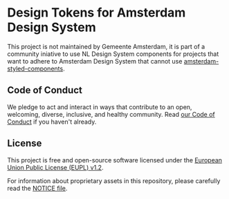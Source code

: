# Design Tokens for Amsterdam Design System

This project is not maintained by Gemeente Amsterdam, it is part of a community iniative to use NL Design System components for projects that want to adhere to Amsterdam Design System that cannot use [amsterdam-styled-components](https://github.com/Amsterdam/amsterdam-styled-components).

## Code of Conduct

We pledge to act and interact in ways that contribute to an open, welcoming, diverse, inclusive, and healthy community. Read [our Code of Conduct](CODE_OF_CONDUCT.md) if you haven't already.

## License

This project is free and open-source software licensed under the [European Union Public License (EUPL) v1.2](LICENSE.md).

For information about proprietary assets in this repository, please carefully read the [NOTICE file](NOTICE.md).

